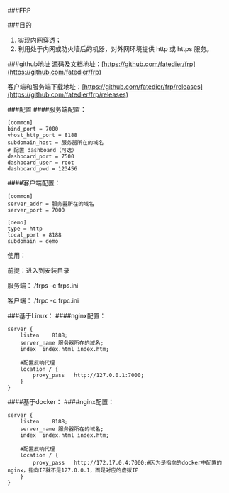 ###FRP

###目的
1. 实现内网穿透；
2. 利用处于内网或防火墙后的机器，对外网环境提供 http 或 https 服务。

###github地址
源码及文档地址：[https://github.com/fatedier/frp](https://github.com/fatedier/frp)

客户端和服务端下载地址：[https://github.com/fatedier/frp/releases](https://github.com/fatedier/frp/releases)

###配置
####服务端配置：
```
[common]
bind_port = 7000
vhost_http_port = 8188
subdomain_host = 服务器所在的域名
# 配置 dashboard（可选）
dashboard_port = 7500
dashboard_user = root
dashboard_pwd = 123456

```
####客户端配置：
```
[common]
server_addr = 服务器所在的域名
server_port = 7000

[demo]
type = http
local_port = 8188
subdomain = demo
```
使用：

前提：进入到安装目录

服务端：./frps -c frps.ini

客户端：./frpc -c frpc.ini

###基于Linux：
####nginx配置：
```
server {
    listen    8188;
    server_name 服务器所在的域名;
    index  index.html index.htm;

    #配置反响代理
    location / {
	    proxy_pass   http://127.0.0.1:7000;
    }
}
```
####基于docker：
####nginx配置：
```
server {
    listen    8188;
    server_name 服务器所在的域名;
    index  index.html index.htm;

    #配置反响代理
    location / {
	    proxy_pass   http://172.17.0.4:7000;#因为是指向的docker中配置的nginx，指向IP就不是127.0.0.1，而是对应的虚拟IP
    }
}
```

